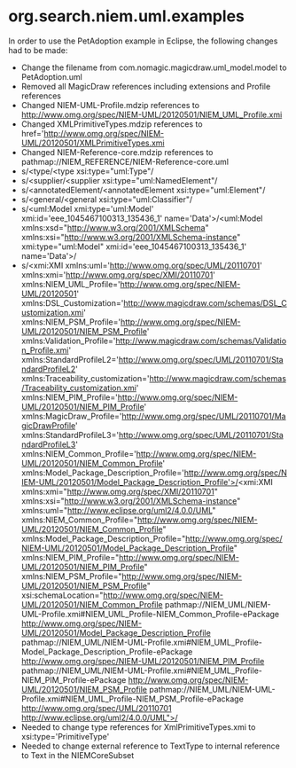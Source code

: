 org.search.niem.uml.examples
========================================================================

In order to use the PetAdoption example in Eclipse, the following changes had to be made:
* Change the filename from com.nomagic.magicdraw.uml_model.model to PetAdoption.uml
* Removed all MagicDraw references including extensions and Profile references
* Changed NIEM-UML-Profile.mdzip references to http://www.omg.org/spec/NIEM-UML/20120501/NIEM_UML_Profile.xmi
* Changed XMLPrimitiveTypes.mdzip references to href='http://www.omg.org/spec/NIEM-UML/20120501/XMLPrimitiveTypes.xmi
* Changed NIEM-Reference-core.mdzip references to pathmap://NIEM_REFERENCE/NIEM-Reference-core.uml
* s/<type/<type xsi:type="uml:Type"/
* s/<supplier/<supplier xsi:type="uml:NamedElement"/
* s/<annotatedElement/<annotatedElement xsi:type="uml:Element"/
* s/<general/<general xsi:type="uml:Classifier"/
* s/<uml:Model xmi:type='uml:Model' xmi:id='eee_1045467100313_135436_1' name='Data'>/<uml:Model xmlns:xsd="http://www.w3.org/2001/XMLSchema" xmlns:xsi="http://www.w3.org/2001/XMLSchema-instance" xmi:type="uml:Model" xmi:id='eee_1045467100313_135436_1' name='Data'>/
* s/<xmi:XMI xmlns:uml='http://www.omg.org/spec/UML/20110701' xmlns:xmi='http://www.omg.org/spec/XMI/20110701' xmlns:NIEM_UML_Profile='http://www.omg.org/spec/NIEM-UML/20120501' xmlns:DSL_Customization='http://www.magicdraw.com/schemas/DSL_Customization.xmi' xmlns:NIEM_PSM_Profile='http://www.omg.org/spec/NIEM-UML/20120501/NIEM_PSM_Profile' xmlns:Validation_Profile='http://www.magicdraw.com/schemas/Validation_Profile.xmi' xmlns:StandardProfileL2='http://www.omg.org/spec/UML/20110701/StandardProfileL2' xmlns:Traceability_customization='http://www.magicdraw.com/schemas/Traceability_customization.xmi' xmlns:NIEM_PIM_Profile='http://www.omg.org/spec/NIEM-UML/20120501/NIEM_PIM_Profile' xmlns:MagicDraw_Profile='http://www.omg.org/spec/UML/20110701/MagicDrawProfile' xmlns:StandardProfileL3='http://www.omg.org/spec/UML/20110701/StandardProfileL3' xmlns:NIEM_Common_Profile='http://www.omg.org/spec/NIEM-UML/20120501/NIEM_Common_Profile' xmlns:Model_Package_Description_Profile='http://www.omg.org/spec/NIEM-UML/20120501/Model_Package_Description_Profile'>/<xmi:XMI xmlns:xmi="http://www.omg.org/spec/XMI/20110701" xmlns:xsi="http://www.w3.org/2001/XMLSchema-instance" xmlns:uml="http://www.eclipse.org/uml2/4.0.0/UML" xmlns:NIEM_Common_Profile="http://www.omg.org/spec/NIEM-UML/20120501/NIEM_Common_Profile" xmlns:Model_Package_Description_Profile="http://www.omg.org/spec/NIEM-UML/20120501/Model_Package_Description_Profile" xmlns:NIEM_PIM_Profile="http://www.omg.org/spec/NIEM-UML/20120501/NIEM_PIM_Profile" xmlns:NIEM_PSM_Profile="http://www.omg.org/spec/NIEM-UML/20120501/NIEM_PSM_Profile" xsi:schemaLocation="http://www.omg.org/spec/NIEM-UML/20120501/NIEM_Common_Profile pathmap://NIEM_UML/NIEM-UML-Profile.xmi#NIEM_UML_Profile-NIEM_Common_Profile-ePackage http://www.omg.org/spec/NIEM-UML/20120501/Model_Package_Description_Profile pathmap://NIEM_UML/NIEM-UML-Profile.xmi#NIEM_UML_Profile-Model_Package_Description_Profile-ePackage http://www.omg.org/spec/NIEM-UML/20120501/NIEM_PIM_Profile pathmap://NIEM_UML/NIEM-UML-Profile.xmi#NIEM_UML_Profile-NIEM_PIM_Profile-ePackage http://www.omg.org/spec/NIEM-UML/20120501/NIEM_PSM_Profile pathmap://NIEM_UML/NIEM-UML-Profile.xmi#NIEM_UML_Profile-NIEM_PSM_Profile-ePackage http://www.omg.org/spec/UML/20110701 http://www.eclipse.org/uml2/4.0.0/UML">/
* Needed to change type references for XmlPrimitiveTypes.xmi to xsi:type='PrimitiveType'
* Needed to change external reference to TextType to internal reference to Text in the NIEMCoreSubset


